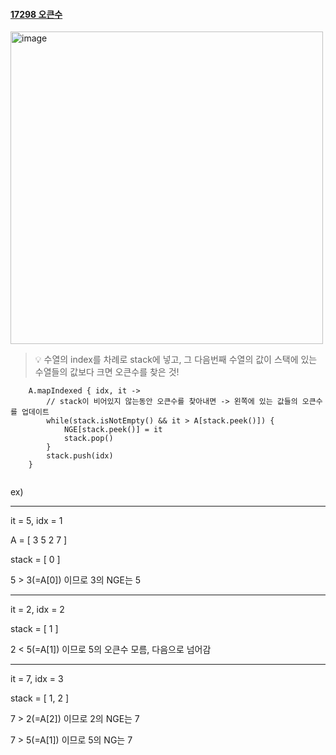 
#### [17298 오큰수](https://www.acmicpc.net/problem/17298)

<img width="500" alt="image" src="https://user-images.githubusercontent.com/85485290/177319751-71d89472-4344-4a0b-a47e-08aad1dacca3.png">

> 💡 수열의 index를 차례로 stack에 넣고, 그 다음번째 수열의 값이 스택에 있는 수열들의 값보다 크면 오큰수를 찾은 것!

```
    A.mapIndexed { idx, it ->
        // stack이 비어있지 않는동안 오큰수를 찾아내면 -> 왼쪽에 있는 값들의 오큰수를 업데이트
        while(stack.isNotEmpty() && it > A[stack.peek()]) {
            NGE[stack.peek()] = it
            stack.pop()
        }
        stack.push(idx)
    }
    
```

ex)

*****************
it = 5, idx = 1

A = [ 3 5 2 7 ]

stack = [ 0 ]

5 > 3(=A[0]) 이므로 3의 NGE는 5

*****************
it = 2, idx = 2

stack = [ 1 ]

2 < 5(=A[1]) 이므로 5의 오큰수 모름, 다음으로 넘어감

*****************
it = 7, idx = 3

stack = [ 1, 2 ]

7 > 2(=A[2]) 이므로 2의 NGE는 7

7 > 5(=A[1]) 이므로 5의 NG는 7





